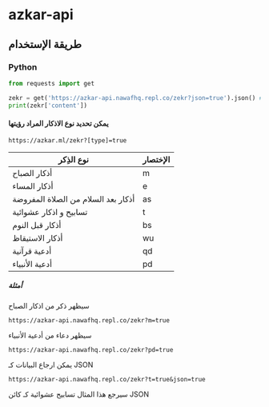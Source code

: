 # azkar-api

## طريقة الإستخدام
### Python
```python
from requests import get

zekr = get('https://azkar-api.nawafhq.repl.co/zekr?json=true').json() # Type = dict
print(zekr['content'])
```
#### يمكن تحديد نوع الاذكار المراد رؤيتها
```
https://azkar.ml/zekr?[type]=true
```
|     نوع الذِكر     | الإختصار     |
|--------------|-----------|
| أذكار الصباح | m      |
| أذكار المساء      | e  |
| أذكار بعد السلام من الصلاة المفروضة      | as  |
| تسابيح و اذكار عشوائية      | t |
| أذكار قبل النوم      | bs |
| أذكار الاستيقاظ      | wu |
| أدعية قرآنية      | qd |
| أدعية الأنبياء      | pd |

##### أمثلة
سيظهر ذكر من اذكار الصباح
```
https://azkar-api.nawafhq.repl.co/zekr?m=true
```
سيظهر دعاء من أدعية الأنبياء
```
https://azkar-api.nawafhq.repl.co/zekr?pd=true
```
يمكن ارجاع البيانات كـ JSON
```
https://azkar-api.nawafhq.repl.co/zekr?t=true&json=true
```
سيرجع هذا المثال تسابيح عشوائية كـ كائن JSON
